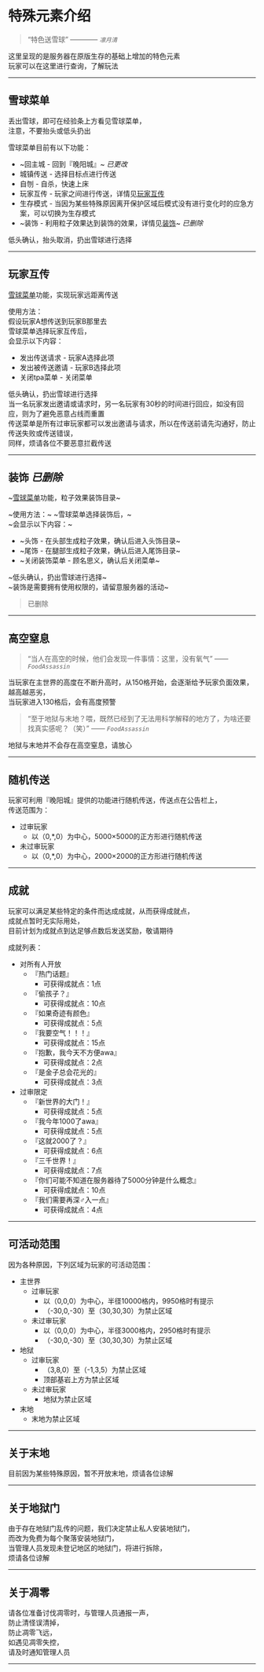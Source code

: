 # 特殊元素介绍

> “特色送雪球”   ———— *`凛月清`*

这里呈现的是服务器在原版生存的基础上增加的特色元素  
玩家可以在这里进行查询，了解玩法

* * *

## 雪球菜单

丢出雪球，即可在经验条上方看见雪球菜单，  
注意，不要抬头或低头扔出  

雪球菜单目前有以下功能：
* ~回主城 - 回到『晚阳城』~ *已更改*
* 城镇传送 - 选择目标点进行传送
* 自刎 - 自杀，快速上床
* 玩家互传 - 玩家之间进行传送，详情见[玩家互传](world/characteristic.md#玩家互传)
* 生存模式 - 当因为某些特殊原因离开保护区域后模式没有进行变化时的应急方案，可以切换为生存模式
* ~装饰 - 利用粒子效果达到装饰的效果，详情见[装饰](world/characteristic.md#装饰)~ *已删除*  

低头确认，抬头取消，扔出雪球进行选择

* * *

## 玩家互传

[雪球菜单](world/characteristic.md#雪球菜单)功能，实现玩家远距离传送

使用方法：  
假设玩家A想传送到玩家B那里去  
雪球菜单选择玩家互传后，  
会显示以下内容：  
* 发出传送请求 - 玩家A选择此项
* 发出被传送邀请 - 玩家B选择此项
* 关闭tpa菜单 - 关闭菜单

低头确认，扔出雪球进行选择  
当一名玩家发出邀请或请求时，另一名玩家有30秒的时间进行回应，如没有回应，则为了避免恶意占线而重置  
传送菜单是所有过审玩家都可以发出邀请与请求，所以在传送前请先沟通好，防止传送失败或传送错误，  
同样，烦请各位不要恶意拦截传送

* * *

## 装饰 *已删除*

~[雪球菜单](world/characteristic.md#雪球菜单)功能，粒子效果装饰目录~

~使用方法：~
~雪球菜单选择装饰后，~  
~会显示以下内容：~
* ~头饰 - 在头部生成粒子效果，确认后进入头饰目录~
* ~尾饰 - 在腿部生成粒子效果，确认后进入尾饰目录~
* ~关闭装饰菜单 - 顾名思义，确认后关闭菜单~

~低头确认，扔出雪球进行选择~  
~装饰是需要拥有使用权限的，请留意服务器的活动~  

> 已删除

* * *

## 高空窒息

> “当人在高空的时候，他们会发现一件事情：这里，没有氧气”   —— *`FoodAssassin`*

当玩家在主世界的高度在不断升高时，从150格开始，会逐渐给予玩家负面效果，越高越恶劣，  
当玩家进入130格后，会有高度预警

> “至于地狱与末地？喂，既然已经到了无法用科学解释的地方了，为啥还要找真实感呢？（笑）”   —— *`FoodAssassin`*

地狱与末地并不会存在高空窒息，请放心

* * *

## 随机传送

玩家可利用『晚阳城』提供的功能进行随机传送，传送点在公告栏上，  
传送范围为：
* 过审玩家
  * 以（0,*,0）为中心，5000×5000的正方形进行随机传送
* 未过审玩家
  * 以（0,*,0）为中心，2000×2000的正方形进行随机传送

* * *

## 成就

玩家可以满足某些特定的条件而达成成就，从而获得成就点，  
成就点暂时无实际用处，  
目前计划为成就点到达足够点数后发送奖励，敬请期待

成就列表：
* 对所有人开放
  * 『热门话题』
    * 可获得成就点：1点
  * 『偷孩子？』
    * 可获得成就点：10点
  * 『如果奇迹有颜色』
    * 可获得成就点：5点
  * 『我要空气！！！』
    * 可获得成就点：15点
  * 『抱歉，我今天不方便awa』
    * 可获得成就点：2点
  * 『是金子总会花光的』
    * 可获得成就点：3点
* 过审限定
  * 『新世界的大门！』
    * 可获得成就点：5点
  * 『我今年1000了awa』
    * 可获得成就点：5点
  * 『这就2000了？』
    * 可获得成就点：6点
  * 『三千世界！』
    * 可获得成就点：7点
  * 『你们可能不知道在服务器待了5000分钟是什么概念』
    * 可获得成就点：10点
  * 『我们需要再深♂入一点』
    * 可获得成就点：4点

* * *

## 可活动范围

因为各种原因，下列区域为玩家的可活动范围：
* 主世界
  * 过审玩家
    * 以（0,0,0）为中心，半径10000格内，9950格时有提示
    * （-30,0,-30）至（30,30,30）为禁止区域
  * 未过审玩家
    * 以（0,0,0）为中心，半径3000格内，2950格时有提示
    * （-30,0,-30）至（30,30,30）为禁止区域
* 地狱
  * 过审玩家
    * （3,8,0）至（-1,3,5）为禁止区域
    * 顶部基岩上方为禁止区域
  * 未过审玩家
    * 地狱为禁止区域
* 末地
  * 末地为禁止区域

* * *

## 关于末地

目前因为某些特殊原因，暂不开放末地，烦请各位谅解

* * *

## 关于地狱门

由于存在地狱门乱传的问题，我们决定禁止私人安装地狱门，  
而改为免费为每个聚落安装地狱门，  
当管理人员发现未登记地区的地狱门，将进行拆除，  
烦请各位谅解

* * *

## 关于凋零

请各位准备讨伐凋零时，与管理人员通报一声，  
防止清怪误清掉，  
防止凋零飞远，  
如遇见凋零失控，  
请及时通知管理人员

* * *
